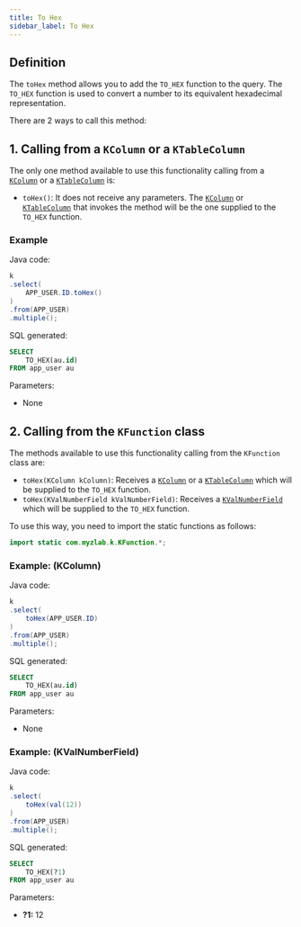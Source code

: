 ```yaml
---
title: To Hex
sidebar_label: To Hex
---
```


## Definition

The `toHex` method allows you to add the `TO_HEX` function to the query. The `TO_HEX` function is used to convert a number to its equivalent hexadecimal representation.

There are 2 ways to call this method:

## 1. Calling from a `KColumn` or a `KTableColumn`

The only one method available to use this functionality calling from a [`KColumn`](/docs/misc/select-list-values#2-kcolumn) or a [`KTableColumn`](/docs/misc/select-list-values#1-ktablecolumn) is:

- `toHex()`: It does not receive any parameters. The [`KColumn`](/docs/misc/select-list-values#2-kcolumn) or [`KTableColumn`](/docs/misc/select-list-values#1-ktablecolumn) that invokes the method will be the one supplied to the `TO_HEX` function.

### Example

Java code:

```java
k
.select(
    APP_USER.ID.toHex()
)
.from(APP_USER)
.multiple();
```

SQL generated:

```sql
SELECT
    TO_HEX(au.id)
FROM app_user au
```

Parameters:

- None

## 2. Calling from the `KFunction` class

The methods available to use this functionality calling from the `KFunction` class are:

- `toHex(KColumn kColumn)`: Receives a [`KColumn`](/docs/misc/select-list-values#2-kcolumn) or a [`KTableColumn`](/docs/misc/select-list-values#1-ktablecolumn) which will be supplied to the `TO_HEX` function.
- `toHex(KValNumberField kValNumberField)`: Receives a [`KValNumberField`](/docs/misc/select-list-values#3-values) which will be supplied to the `TO_HEX` function.

To use this way, you need to import the static functions as follows:

```java
import static com.myzlab.k.KFunction.*;
```

### Example: (KColumn)

Java code:

```java
k
.select(
    toHex(APP_USER.ID)
)
.from(APP_USER)
.multiple();
```

SQL generated:

```sql
SELECT
    TO_HEX(au.id)
FROM app_user au
```

Parameters:

- None

### Example: (KValNumberField)

Java code:

```java
k
.select(
    toHex(val(12))
)
.from(APP_USER)
.multiple();
```

SQL generated:

```sql
SELECT
    TO_HEX(?1)
FROM app_user au
```

Parameters:

- **?1:** 12